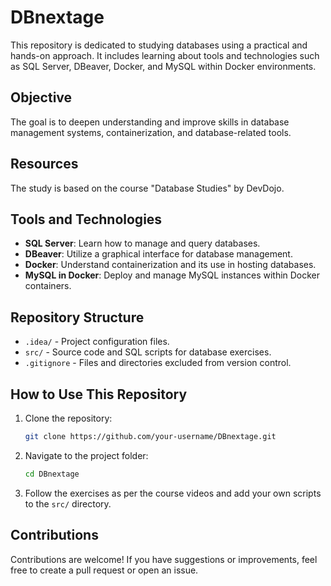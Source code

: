 # DBnextage

This repository is dedicated to studying databases using a practical and hands-on approach. It includes learning about tools and technologies such as SQL Server, DBeaver, Docker, and MySQL within Docker environments.

## Objective

The goal is to deepen understanding and improve skills in database management systems, containerization, and database-related tools.

## Resources

The study is based on the course "Database Studies" by DevDojo.

## Tools and Technologies

- **SQL Server**: Learn how to manage and query databases.
- **DBeaver**: Utilize a graphical interface for database management.
- **Docker**: Understand containerization and its use in hosting databases.
- **MySQL in Docker**: Deploy and manage MySQL instances within Docker containers.

## Repository Structure

- `.idea/` - Project configuration files.
- `src/` - Source code and SQL scripts for database exercises.
- `.gitignore` - Files and directories excluded from version control.

## How to Use This Repository

1. Clone the repository:
   ```bash
   git clone https://github.com/your-username/DBnextage.git
   ```
2. Navigate to the project folder:
   ```bash
   cd DBnextage
   ```
3. Follow the exercises as per the course videos and add your own scripts to the `src/` directory.

## Contributions

Contributions are welcome! If you have suggestions or improvements, feel free to create a pull request or open an issue.
